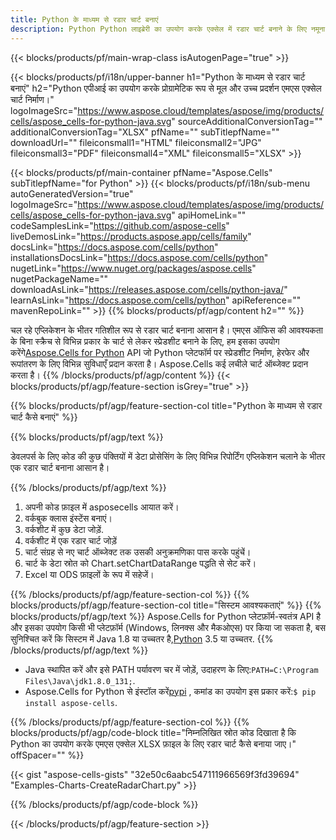 ```yaml
---
title: Python के माध्यम से रडार चार्ट बनाएं
description: Python Python लाइब्रेरी का उपयोग करके एक्सेल में रडार चार्ट बनाने के लिए नमूना कोड। Python आधारित एप्लिकेशन के भीतर एमएस एक्सेल के लिए रडार चार्ट बनाने के लिए इस कोड का उपयोग करें।
---
```

{{< blocks/products/pf/main-wrap-class isAutogenPage="true" >}}

{{< blocks/products/pf/i18n/upper-banner h1="Python के माध्यम से रडार चार्ट बनाएं" h2="Python एपीआई का उपयोग करके प्रोग्रामेटिक रूप से मूल और उच्च प्रदर्शन एमएस एक्सेल चार्ट निर्माण।" logoImageSrc="https://www.aspose.cloud/templates/aspose/img/products/cells/aspose_cells-for-python-java.svg" sourceAdditionalConversionTag="" additionalConversionTag="XLSX" pfName="" subTitlepfName="" downloadUrl="" fileiconsmall1="HTML" fileiconsmall2="JPG" fileiconsmall3="PDF" fileiconsmall4="XML" fileiconsmall5="XLSX" >}}

{{< blocks/products/pf/main-container pfName="Aspose.Cells" subTitlepfName="for Python" >}}
{{< blocks/products/pf/i18n/sub-menu autoGeneratedVersion="true" logoImageSrc="https://www.aspose.cloud/templates/aspose/img/products/cells/aspose_cells-for-python-java.svg" apiHomeLink="" codeSamplesLink="https://github.com/aspose-cells" liveDemosLink="https://products.aspose.app/cells/family" docsLink="https://docs.aspose.com/cells/python" installationsDocsLink="https://docs.aspose.com/cells/python" nugetLink="https://www.nuget.org/packages/aspose.cells" nugetPackageName="" downloadAsLink="https://releases.aspose.com/cells/python-java/" learnAsLink="https://docs.aspose.com/cells/python" apiReference="" mavenRepoLink="" >}}
{{% blocks/products/pf/agp/content h2="" %}}

 चल रहे एप्लिकेशन के भीतर गतिशील रूप से रडार चार्ट बनाना आसान है। एमएस ऑफिस की आवश्यकता के बिना स्क्रैच से विभिन्न प्रकार के चार्ट से लेकर स्प्रेडशीट बनाने के लिए, हम इसका उपयोग करेंगे[Aspose.Cells for Python](https://pypi.org/project/aspose.cells) API जो Python प्लेटफॉर्म पर स्प्रेडशीट निर्माण, हेरफेर और रूपांतरण के लिए विभिन्न सुविधाएँ प्रदान करता है। Aspose.Cells कई लचीले चार्ट ऑब्जेक्ट प्रदान करता है।
{{% /blocks/products/pf/agp/content %}}
{{< blocks/products/pf/agp/feature-section isGrey="true" >}}

{{% blocks/products/pf/agp/feature-section-col title="Python के माध्यम से रडार चार्ट कैसे बनाएं" %}}

{{% blocks/products/pf/agp/text %}}

डेवलपर्स के लिए कोड की कुछ पंक्तियों में डेटा प्रोसेसिंग के लिए विभिन्न रिपोर्टिंग एप्लिकेशन चलाने के भीतर एक रडार चार्ट बनाना आसान है।

{{% /blocks/products/pf/agp/text %}}

1. अपनी कोड फ़ाइल में asposecells आयात करें।
1. वर्कबुक क्लास इंस्टेंस बनाएं।
1. वर्कशीट में कुछ डेटा जोड़ें.
1. वर्कशीट में एक रडार चार्ट जोड़ें
1. चार्ट संग्रह से नए चार्ट ऑब्जेक्ट तक उसकी अनुक्रमणिका पास करके पहुंचें।
1. चार्ट के डेटा स्रोत को Chart.setChartDataRange पद्धति से सेट करें।
1. Excel या ODS फ़ाइलों के रूप में सहेजें।

{{% /blocks/products/pf/agp/feature-section-col %}}
{{% blocks/products/pf/agp/feature-section-col title="सिस्टम आवश्यकताएं" %}}
{{% blocks/products/pf/agp/text %}}
 Aspose.Cells for Python प्लेटफ़ॉर्म-स्वतंत्र API है और इसका उपयोग किसी भी प्लेटफ़ॉर्म (Windows, लिनक्स और मैकओएस) पर किया जा सकता है, बस सुनिश्चित करें कि सिस्टम में Java 1.8 या उच्चतर है,[Python](https://www.python.org/downloads/) 3.5 या उच्चतर.
{{% /blocks/products/pf/agp/text %}}
-  Java स्थापित करें और इसे PATH पर्यावरण चर में जोड़ें, उदाहरण के लिए:<code>PATH=C:\Program Files\Java\jdk1.8.0_131;</code>.
- Aspose.Cells for Python से इंस्टॉल करें<a href="https://pypi.org/project/aspose-cells/">pypi</a> , कमांड का उपयोग इस प्रकार करें:<code>$ pip install aspose-cells</code>.

{{% /blocks/products/pf/agp/feature-section-col %}}
{{% blocks/products/pf/agp/code-block title="निम्नलिखित स्रोत कोड दिखाता है कि Python का उपयोग करके एमएस एक्सेल XLSX फ़ाइल के लिए रडार चार्ट कैसे बनाया जाए।" offSpacer="" %}}

{{< gist "aspose-cells-gists" "32e50c6aabc547111966569f3fd39694" "Examples-Charts-CreateRadarChart.py" >}}

{{% /blocks/products/pf/agp/code-block %}}

{{< /blocks/products/pf/agp/feature-section >}}

<!-- aboutfile Starts -->
